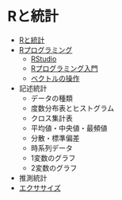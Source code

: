 # Rと統計

+ [Rと統計](01.md)
+ [Rプログラミング](02.md)
    + [RStudio](03.md)
    + [Rプログラミング入門](04.md)
    + [ベクトルの操作](05.md)
+ 記述統計
    + データの種類
    + 度数分布表とヒストグラム
    + クロス集計表
    + 平均値・中央値・最頻値
    + 分散・標準偏差
    + 時系列データ
    + 1変数のグラフ
    + 2変数のグラフ
+ 推測統計
+ [エクササイズ](ex/)
